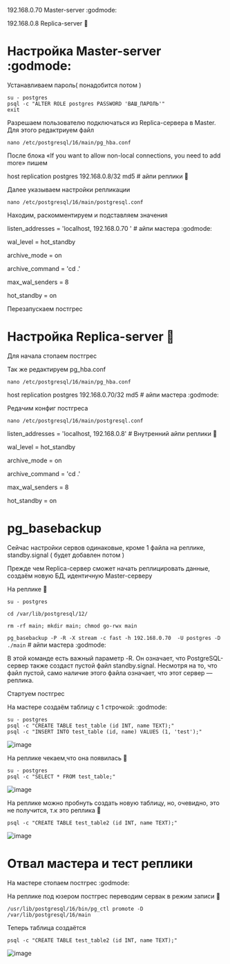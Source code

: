 192.168.0.70 Master-server :godmode:

192.168.0.8  Replica-server :japanese_goblin:

# Настройка Master-server :godmode:
Устанавливаем пароль( понадобится потом )
```
su - postgres
psql -c "ALTER ROLE postgres PASSWORD 'ВАШ_ПАРОЛЬ'"
exit
```
Разрешаем пользователю подключаться из Replica-сервера в Master. Для этого редактриуем файл
```
nano /etc/postgresql/16/main/pg_hba.conf
```
После блока «If you want to allow non-local connections, you need to add more» пишем

host    replication    postgres    192.168.0.8/32    md5   # айпи реплики :japanese_goblin:

Далее указываем настройки репликации
```
nano /etc/postgresql/16/main/postgresql.conf
```
Находим, раскомментируем и подставляем значения

listen_addresses = 'localhost, 192.168.0.70 ' # айпи мастера :godmode:

wal_level = hot_standby

archive_mode = on

archive_command = 'cd .'

max_wal_senders = 8

hot_standby = on

Перезапускаем постгрес

# Настройка Replica-server :japanese_goblin:

Для начала стопаем постгрес

Так же редактируем pg_hba.conf
```
nano /etc/postgresql/16/main/pg_hba.conf
```
host    replication    postgres    192.168.0.70/32    md5 # айпи мастера :godmode:

Редачим конфиг постгреса
```
nano /etc/postgresql/16/main/postgresql.conf
```
listen_addresses = 'localhost, 192.168.0.8' # Внутренний айпи реплики :japanese_goblin:

wal_level = hot_standby

archive_mode = on

archive_command = 'cd .'

max_wal_senders = 8

hot_standby = on

# pg_basebackup

Сейчас настройки сервов одинаковые, кроме 1 файла на реплике, standby.signal ( будет добавлен потом )

Прежде чем Replica-сервер сможет начать реплицировать данные, создаём новую БД, идентичную Master-серверу

На реплике :japanese_goblin:
```
su - postgres
    
cd /var/lib/postgresql/12/
    
rm -rf main; mkdir main; chmod go-rwx main
```
```pg_basebackup -P -R -X stream -c fast -h 192.168.0.70  -U postgres -D ./main``` # айпи мастера :godmode:

В этой команде есть важный параметр -R. Он означает, что PostgreSQL-сервер также создаст пустой файл standby.signal. Несмотря на то, что файл пустой, само наличие этого файла означает, что этот сервер — реплика.

Стартуем постгрес

На мастере создаём таблицу с 1 строчкой: :godmode:
```
su - postgres
psql -c "CREATE TABLE test_table (id INT, name TEXT);"
psql -c "INSERT INTO test_table (id, name) VALUES (1, 'test');"
```
![image](https://github.com/user-attachments/assets/ecb7499c-7c39-4d47-9154-26432b3113fe)

На реплике чекаем,что она появилась :japanese_goblin:
```
su - postgres
psql -c "SELECT * FROM test_table;"
```
![image](https://github.com/user-attachments/assets/4a846c82-f4b1-449c-aabe-9a4026fdf88d)

На реплике можно пробнуть создать новую таблицу, но, очевидно, это не получится, т.к это реплика :japanese_goblin:
```
psql -c "CREATE TABLE test_table2 (id INT, name TEXT);"
```
![image](https://github.com/user-attachments/assets/0848766c-ff1d-4e18-991b-c981d4966a88)

# Отвал мастера и тест реплики

На мастере стопаем постгрес :godmode:

На реплике под юзером постгрес переводим сервак в режим записи :japanese_goblin:
```
/usr/lib/postgresql/16/bin/pg_ctl promote -D /var/lib/postgresql/16/main
```
Теперь таблица создаётся 
```
psql -c "CREATE TABLE test_table2 (id INT, name TEXT);"
```
![image](https://github.com/user-attachments/assets/b589c0b8-b4ef-4ac6-8109-eeb89bb7fc83)
